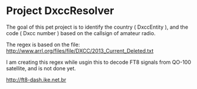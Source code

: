 # Project DxccResolver

The goal of this pet project is to identify the country ( DxccEntity ), 
and the code ( Dxcc number ) based on the callsign of amateur radio.

The regex is based on the file: http://www.arrl.org/files/file/DXCC/2013_Current_Deleted.txt

I am creating this regex while usgin this to decode FT8 signals from QO-100 satellite, and is not done yet.


http://ft8-dash.ike.net.br
